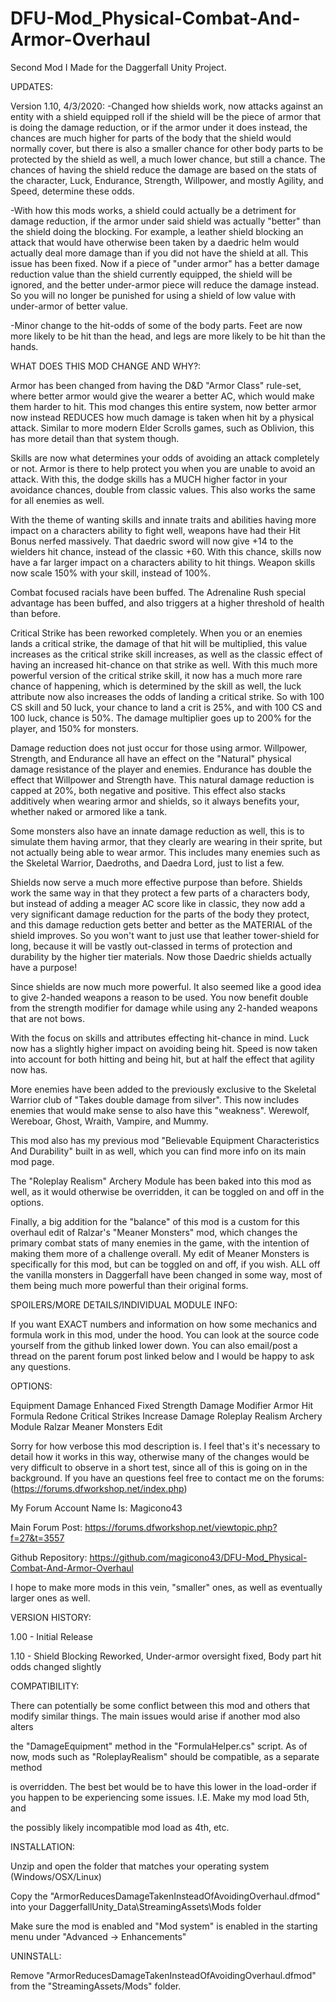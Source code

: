 # DFU-Mod_Physical-Combat-And-Armor-Overhaul
Second Mod I Made for the Daggerfall Unity Project.

UPDATES:

Version 1.10, 4/3/2020: 
-Changed how shields work, now attacks against an entity with a shield equipped roll if the shield will be the piece of armor that 
is doing the damage reduction, or if the armor under it does instead, the chances are much higher for parts of the body that the shield would normally cover, 
but there is also a smaller chance for other body parts to be protected by the shield as well, a much lower chance, but still a chance. The chances of having 
the shield reduce the damage are based on the stats of the character, Luck, Endurance, Strength, Willpower, and mostly Agility, and Speed, determine these odds.

-With how this mods works, a shield could actually be a detriment for damage reduction, if the armor under said shield was actually "better" than the shield 
doing the blocking. For example, a leather shield blocking an attack that would have otherwise been taken by a daedric helm would actually deal more damage than 
if you did not have the shield at all. This issue has been fixed. Now if a piece of "under armor" has a better damage reduction value than the shield currently 
equipped, the shield will be ignored, and the better under-armor piece will reduce the damage instead. So you will no longer be punished for using a shield of 
low value with under-armor of better value.

-Minor change to the hit-odds of some of the body parts. Feet are now more likely to be hit than the head, and legs are more likely to be hit than the hands.


WHAT DOES THIS MOD CHANGE AND WHY?:

Armor has been changed from having the D&D "Armor Class" rule-set, where better armor would give the wearer a better AC, which would make them harder to hit. This mod changes this entire system, now better armor now instead REDUCES how much damage is taken when hit by a physical attack. Similar to more modern Elder Scrolls games, such as Oblivion, this has more detail than that system though.

Skills are now what determines your odds of avoiding an attack completely or not. Armor is there to help protect you when you are unable to avoid an attack. 
With this, the dodge skills has a MUCH higher factor in your avoidance chances, double from classic values. This also works the same for all enemies as well.

With the theme of wanting skills and innate traits and abilities having more impact on a characters ability to fight well, weapons have had their Hit Bonus 
nerfed massively. That daedric sword will now give +14 to the wielders hit chance, instead of the classic +60. With this chance, skills now have a far larger 
impact on a characters ability to hit things. Weapon skills now scale 150% with your skill, instead of 100%.

Combat focused racials have been buffed. The Adrenaline Rush special advantage has been buffed, and also triggers at a higher threshold of health than before.

Critical Strike has been reworked completely. When you or an enemies lands a critical strike, the damage of that hit will be multiplied, this value increases 
as the critical strike skill increases, as well as the classic effect of having an increased hit-chance on that strike as well. With this much more powerful 
version of the critical strike skill, it now has a much more rare chance of happening, which is determined by the skill as well, the luck attribute now also 
increases the odds of landing a critical strike. So with 100 CS skill and 50 luck, your chance to land a crit is 25%, and with 100 CS and 100 luck, chance is 50%. The damage multiplier goes up to 200% for the player, and 150% for monsters.

Damage reduction does not just occur for those using armor. Willpower, Strength, and Endurance all have an effect on the "Natural" physical damage resistance of the player and enemies. Endurance has double the effect that Willpower and Strength have. This natural damage reduction is capped at 20%, both negative and positive. This effect also stacks additively when wearing armor and shields, so it always benefits your, whether naked or armored like a tank.

Some monsters also have an innate damage reduction as well, this is to simulate them having armor, that they clearly are wearing in their sprite, but not actually being able to wear armor. This includes many enemies such as the Skeletal Warrior, Daedroths, and Daedra Lord, just to list a few.

Shields now serve a much more effective purpose than before. Shields work the same way in that they protect a few parts of a characters body, but instead of adding a meager AC score like in classic, they now add a very significant damage reduction for the parts of the body they protect, and this damage reduction gets better and better as the MATERIAL of the shield improves. So you won't want to just use that leather tower-shield for long, because it will be vastly out-classed in terms of protection and durability by the higher tier materials. Now those Daedric shields actually have a purpose!

Since shields are now much more powerful. It also seemed like a good idea to give 2-handed weapons a reason to be used. You now benefit double from the strength modifier for damage while using any 2-handed weapons that are not bows.

With the focus on skills and attributes effecting hit-chance in mind. Luck now has a slightly higher impact on avoiding being hit. Speed is now taken into account for both hitting and being hit, but at half the effect that agility now has.

More enemies have been added to the previously exclusive to the Skeletal Warrior club of "Takes double damage from silver". This now includes enemies that would make sense to also have this "weakness". Werewolf, Wereboar, Ghost, Wraith, Vampire, and Mummy.

This mod also has my previous mod "Believable Equipment Characteristics And Durability" built in as well, which you can find more info on its main mod page.

The "Roleplay Realism" Archery Module has been baked into this mod as well, as it would otherwise be overridden, it can be toggled on and off in the options.

Finally, a big addition for the "balance" of this mod is a custom for this overhaul edit of Ralzar's "Meaner Monsters" mod, which changes the primary combat 
stats of many enemies in the game, with the intention of making them more of a challenge overall. My edit of Meaner Monsters is specifically for this mod, but can be toggled on and off, if you wish. ALL off the vanilla monsters in Daggerfall have been changed in some way, most of them being much more powerful than their original forms.


SPOILERS/MORE DETAILS/INDIVIDUAL MODULE INFO:

If you want EXACT numbers and information on how some mechanics and formula work in this mod, under the hood. You can look at the source code yourself from the github linked lower down. You can also email/post a thread on the parent forum post linked below and I would be happy to ask any questions.


OPTIONS:

Equipment Damage Enhanced
Fixed Strength Damage Modifier
Armor Hit Formula Redone
Critical Strikes Increase Damage
Roleplay Realism Archery Module
Ralzar Meaner Monsters Edit

Sorry for how verbose this mod description is. I feel that's it's necessary to detail how it works in this way, otherwise many of the changes would be very difficult to observe in a short test, since all of this is going on in the background. If you have an questions feel free to contact me on the forums:(https://forums.dfworkshop.net/index.php)

My Forum Account Name Is: Magicono43

Main Forum Post: https://forums.dfworkshop.net/viewtopic.php?f=27&t=3557

Github Repository: https://github.com/magicono43/DFU-Mod_Physical-Combat-And-Armor-Overhaul

I hope to make more mods in this vein, "smaller" ones, as well as eventually larger ones as well.

VERSION HISTORY:

1.00 - Initial Release

1.10 - Shield Blocking Reworked, Under-armor oversight fixed, Body part hit odds changed slightly

COMPATIBILITY:

There can potentially be some conflict between this mod and others that modify similar things. The main issues would arise if another mod also alters 

the "DamageEquipment" method in the "FormulaHelper.cs" script. As of now, mods such as "RoleplayRealism" should be compatible, as a separate method 

is overridden. The best bet would be to have this lower in the load-order if you happen to be experiencing some issues. I.E. Make my mod load 5th, and 

the possibly likely incompatible mod load as 4th, etc.


INSTALLATION:

Unzip and open the folder that matches your operating system (Windows/OSX/Linux)

Copy the "ArmorReducesDamageTakenInsteadOfAvoidingOverhaul.dfmod" into your DaggerfallUnity_Data\StreamingAssets\Mods folder

Make sure the mod is enabled and "Mod system" is enabled in the starting menu under "Advanced -> Enhancements"

UNINSTALL:

Remove "ArmorReducesDamageTakenInsteadOfAvoidingOverhaul.dfmod" from the "StreamingAssets/Mods" folder.

